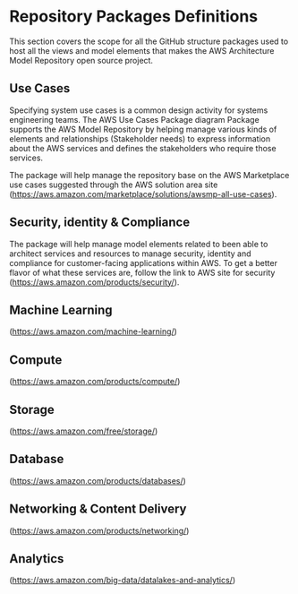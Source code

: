 # Repository Packages Definitions

This section covers the scope for all the GitHub structure packages used to host all the views and model elements that makes the AWS Architecture Model Repository open source project.

## Use Cases

Specifying system use cases is a common design activity for systems engineering teams. The AWS Use Cases Package diagram Package supports the AWS Model Repository by helping manage various kinds of elements and relationships (Stakeholder needs) to express information about the AWS services and defines the stakeholders who require those services.

The package will help manage the repository base on the AWS Marketplace use cases suggested through the AWS solution area site (https://aws.amazon.com/marketplace/solutions/awsmp-all-use-cases).

##  Security, identity & Compliance

The package will help manage model elements related to been able to architect services and resources to manage security, identity and compliance for customer-facing applications within AWS. To get a better flavor of what these services are, follow the link to AWS site for security (https://aws.amazon.com/products/security/).

## Machine Learning



(https://aws.amazon.com/machine-learning/)

## Compute

(https://aws.amazon.com/products/compute/)

## Storage

(https://aws.amazon.com/free/storage/)
## Database

(https://aws.amazon.com/products/databases/)

## Networking & Content Delivery

(https://aws.amazon.com/products/networking/)

## Analytics

(https://aws.amazon.com/big-data/datalakes-and-analytics/)
